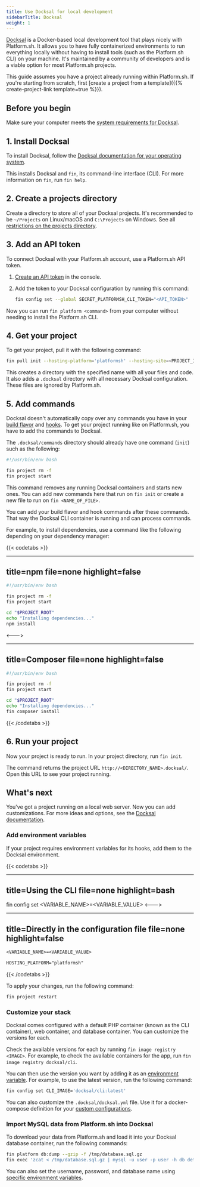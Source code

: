```yaml
---
title: Use Docksal for local development
sidebarTitle: Docksal
weight: 1
---
```


[Docksal](https://docksal.io) is a Docker-based local development tool that plays nicely with Platform.sh.
It allows you to have fully containerized environments to run everything locally
without having to install tools (such as the Platform.sh CLI) on your machine.
It's maintained by a community of developers and is a viable option for most Platform.sh projects.

This guide assumes you have a project already running within Platform.sh.
If you're starting from scratch, first [create a project from a template]({{% create-project-link template=true %}}).

## Before you begin

Make sure your computer meets the [system requirements for Docksal](https://docs.docksal.io/getting-started/setup/#system-requirements).

## 1. Install Docksal

To install Docksal, follow the [Docksal documentation for your operating system](https://docs.docksal.io/getting-started/setup/#install).

This installs Docksal and `fin`, its command-line interface (CLI).
For more information on `fin`, run `fin help`.

## 2. Create a projects directory

Create a directory to store all of your Docksal projects.
It's recommended to be `~/Projects` on Linux/macOS and `C:\Projects` on Windows.
See all [restrictions on the projects directory](https://docs.docksal.io/getting-started/project-setup/#projects-directory).

## 3. Add an API token

To connect Docksal with your Platform.sh account, use a Platform.sh API token.

1. [Create an API token](./../cli/api-tokens.md#get-a-token) in the console.
2. Add the token to your Docksal configuration by running this command:

   ```bash
   fin config set --global SECRET_PLATFORMSH_CLI_TOKEN="<API_TOKEN>"
   ```

Now you can run `fin platform <command>` from your computer without needing to install the Platform.sh CLI.

## 4. Get your project

To get your project, pull it with the following command:

```bash
fin pull init --hosting-platform='platformsh' --hosting-site=<PROJECT_ID> --hosting-env=<ENVIRONMENT_NAME> <TARGET_DIRECTORY_NAME>
```

This creates a directory with the specified name with all your files and code.
It also adds a `.docksal` directory with all necessary Docksal configuration.
These files are ignored by Platform.sh.

## 5. Add commands

Docksal doesn't automatically copy over any commands you have in your [build flavor](../../create-apps/app-reference.md#build)
and [hooks](../../create-apps/hooks/_index.md).
To get your project running like on Platform.sh, you have to add the commands to Docksal.

The `.docksal/commands` directory should already have one command (`init`) such as the following:

```bash {location=".docksal/commands/init"}
#!/usr/bin/env bash

fin project rm -f
fin project start

```

This command removes any running Docksal containers and starts new ones.
You can add new commands here that run on `fin init`
or create a new file to run on `fin <NAME_OF_FILE>`.

You can add your build flavor and hook commands after these commands.
That way the Docksal CLI container is running and can process commands.

For example, to install dependencies, use a command like the following depending on your dependency manager:

{{< codetabs >}}

---
title=npm
file=none
highlight=false
---

```bash {location=".docksal/commands/init"}
#!/usr/bin/env bash

fin project rm -f
fin project start

cd "$PROJECT_ROOT"
echo "Installing dependencies..."
npm install

```
<--->

---
title=Composer
file=none
highlight=false
---

```bash {location=".docksal/commands/init"}
#!/usr/bin/env bash

fin project rm -f
fin project start

cd "$PROJECT_ROOT"
echo "Installing dependencies..."
fin composer install

```

{{< /codetabs >}}

## 6. Run your project

Now your project is ready to run.
In your project directory, run `fin init`.

The command returns the project URL `http://<DIRECTORY_NAME>.docksal/`.
Open this URL to see your project running.

## What's next

You've got a project running on a local web server.
Now you can add customizations.
For more ideas and options, see the [Docksal documentation](https://docs.docksal.io/).

### Add environment variables

If your project requires environment variables for its hooks,
add them to the Docksal environment.

{{< codetabs >}}

---
title=Using the CLI
file=none
highlight=bash
---
fin config set <VARIABLE_NAME>=<VARIABLE_VALUE>
<--->

---
title=Directly in the configuration file
file=none
highlight=false
---

```txt {location=".docksal/docksal.env"}
<VARIABLE_NAME>=<VARIABLE_VALUE>

HOSTING_PLATFORM="platformsh"
```

{{< /codetabs >}}

To apply your changes, run the following command:

```bash
fin project restart
```

### Customize your stack

Docksal comes configured with a default PHP container (known as the CLI container),
web container, and database container.
You can customize the versions for each.

Check the available versions for each by running `fin image registry <IMAGE>`.
For example, to check the available containers for the app, run `fin image registry docksal/cli`.

You can then use the version you want by adding it as an [environment variable](#add-environment-variables).
For example, to use the latest version, run the following command:

```bash
fin config set CLI_IMAGE='docksal/cli:latest'
```

You can also customize the `.docksal/docksal.yml` file.
Use it for a docker-compose definition for your [custom configurations](https://docs.docksal.io/stack/custom-configuration/#custom-configuration).

### Import MySQL data from Platform.sh into Docksal

To download your data from Platform.sh and load it into your Docksal database container, run the following commands:

```bash
fin platform db:dump --gzip -f /tmp/database.sql.gz
fin exec 'zcat < /tmp/database.sql.gz | mysql -u user -p user -h db default'
```

You can also set the username, password, and database name using [specific environment variables](https://docs.docksal.io/stack/configuration-variables/#mysql-user).
